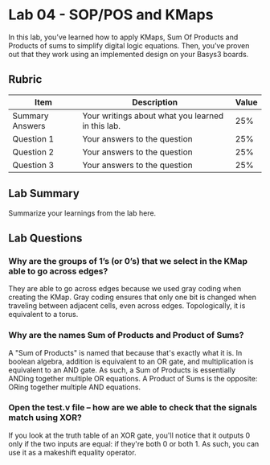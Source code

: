 # Lab 04 - SOP/POS and KMaps

In this lab, you’ve learned how to apply KMaps, Sum Of Products and Products of
sums to simplify digital logic equations. Then, you’ve proven out that they work
using an implemented design on your Basys3 boards.

## Rubric

| Item | Description | Value |
| ---- | ----------- | ----- |
| Summary Answers | Your writings about what you learned in this lab. | 25% |
| Question 1 | Your answers to the question | 25% |
| Question 2 | Your answers to the question | 25% |
| Question 3 | Your answers to the question | 25% |

## Lab Summary

Summarize your learnings from the lab here.

## Lab Questions

### Why are the groups of 1’s (or 0’s) that we select in the KMap able to go across edges?

They are able to go across edges because we used gray coding when creating the KMap. Gray coding ensures that only one bit is changed when traveling between adjacent cells, even across edges. Topologically, it is equivalent to a torus.

### Why are the names Sum of Products and Product of Sums?

A "Sum of Products" is named that because that's exactly what it is. In boolean algebra, addition is equivalent to an OR gate, and multiplication is equivalent to an AND gate. As such, a Sum of Products is essentially ANDing together multiple OR equations. A Product of Sums is the opposite: ORing together multiple AND equations.

### Open the test.v file – how are we able to check that the signals match using XOR?

If you look at the truth table of an XOR gate, you'll notice that it outputs 0 only if the two inputs are equal: if they're both 0 or both 1. As such, you can use it as a makeshift equality operator.